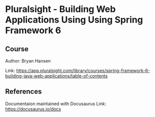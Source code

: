 # Pluralsight - Building Web Applications Using Using Spring Framework 6

## Course 
Author: Bryan Hansen

Link: https://app.pluralsight.com/library/courses/spring-framework-6-building-java-web-applications/table-of-contents

## References
Documentaion maintained with Docusaurus
Link: https://docusaurus.io/docs
